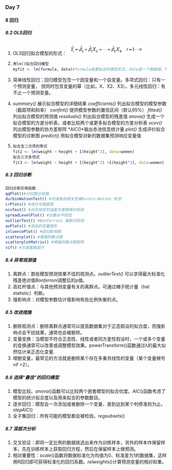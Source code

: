 ### Day 7

#### 8 回归

##### 8.2 OLS回归

1. OLS回归拟合模型的形式：![image-20191113191741058](image-20191113191741058.png)

2. ``` R
   用lm()拟合回归模型
   myfit <- lm(formula, data)#formula指要拟合的模型形式，data是一个数据框。formula形式：Y ~ X1 + X2 + ... + Xk，~左边为响应变量，右边为各个预测变量。
   ```

3. 简单线性回归：回归模型包含一个因变量和一个自变量。多项式回归：只有一个预测变量，
   但同时包含变量的幂（比如，X、X2、X3）。多元线性回归：有不止一个预测变量。

4. *summary()* 展示拟合模型的详细结果
   *coefficients()* 列出拟合模型的模型参数（截距项和斜率）
   *confint()* 提供模型参数的置信区间（默认95%）
   *fitted()* 列出拟合模型的预测值
   *residuals()* 列出拟合模型的残差值
   *anova()* 生成一个拟合模型的方差分析表，或者比较两个或更多拟合模型的方差分析表
   *vcov()* 列出模型参数的协方差矩阵
   *AIC()*输出赤池信息统计量
   *plot()* 生成评价拟合模型的诊断图
   *predict()* 用拟合模型对新的数据集预测响应变量值

5. ``` R
   拟合含二次项的等式
   fit2 <- lm(weight ~ height + I(height^2), data=women)
   拟合三次多项式
   fit3 <- lm(weight ~ height + I(height^2) +I(height^3), data=women)
   ```

##### 8.3 回归诊断

``` R
回归诊断实用函数
qqPlot()#分位数比较图
durbinWatsonTest() #对误差自相关性做Durbin-Watson 检验
crPlots() #成分与残差图
ncvTest() #对非恒定的误差方差做得分检验
spreadLevelPlot() #分散水平检验
outlierTest() #Bonferroni 离群点检验
avPlots() #添加的变量图形
inluencePlot() #回归影响图
scatterplot() #增强的散点图
scatterplotMatrix() #增强的散点图矩阵
vif() #方差膨胀因子
```

##### 8.4 异常观测值

1. 离群点：那些模型预测效果不佳的观测点。*outlierTest()* 可以求得最大标准化残差绝对值*Bonferroni*调整后的p值。
2. 高杠杆值点：与其他预测变量有关的离群点。可通过帽子统计量（hat statistic）判断。
3. 强影响点：对模型参数估计值影响有些比例失衡的点。

##### 8.5 改进措施

1. 删除观测点：删除离群点通常可以提高数据集对于正态假设的拟合度，而强影响点会干扰结果，通常也会被删除。
2. 变量变换：当模型不符合正态性、线性或者同方差性假设时，一个或多个变量的变换通常可以改善或调整模型效果。powerTransform()函数通过λ的最大似然估计来正态化变量.
3. 增删变量，最常见的方法就是删除某个存在多重共线性的变量（某个变量根号vif >2）。

##### 8.6 选择“最佳”的回归模型

1. 模型比较。*anova*()函数可以比较两个嵌套模型的拟合优度。*AIC*()函数考虑了模型的统计拟合度以及用来拟合的参数数目。
2. 逐步回归：模型会一次添加或者删除一个变量，直到达到某个判停准则为止。*stepAIC*()
3. 全子集回归：所有可能的模型都会被检验。*regsubsets*()

##### 8.7 深层次分析

1. 交叉验证：即将一定比例的数据挑选出来作为训练样本，另外的样本作保留样本，先在训练样本上获取回归方程，然后在保留样本上做预测。
2. 相对重要性：*scale*()函数将数据标准化为均值为0、标准差为1的数据集，这样用R回归即可获得标准化的回归系数。*relweights*()计算预测变量的相对权重。